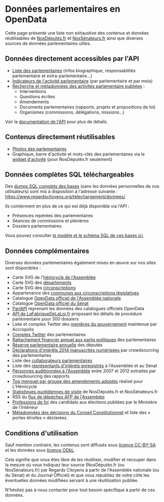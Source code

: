 # Données parlementaires en OpenData

Cette page présente une liste non exhaustive des contenus et données réutilisables de [NosDéputés.fr](https://NosDéputés.fr) et [NosSénateurs.fr](https://NosSénateurs.fr) ainsi que diverses sources de données parlementaires utiles.

## Données directement accessibles par l'API

- [Liste des parlementaires](api.md#liste-des-parlementaires) (infos biographique, responsabilités parlementaire et extra-parlementaire...)
- [Indicateurs de l'activité parlementaire](api.md#données-dactivité-des-parlementaires) (par parlementaire et par mois)
- [Recherche et métadonnées des activités parlementaire publiées](api.md#résultats-du-moteur-de-recherche) :
  + Interventions
  + Questions écrites
  + Amendements
  + Documents parlementaires (rapports, projets et propositions de loi)
  + Organismes (commissions, délégations, missions...)

Voir la [documentation de l'API](api.md) pour plus de détails.

## Contenus directement réutilisables

- [Photos des parlementaires](api.md#détails-de-chaque-parlementaire)
- Graphique, barre d'activité et mots-clés des parlementaires via le [widget d'activité](widget.md) (pour NosDéputés.fr seulement)

## Données complètes SQL téléchargeables

Des [dumps SQL complets des bases](https://www.regardscitoyens.org/telechargement/donnees/) (sans les données personnelles de nos utilisateurs) sont mis à disposition à l'adresse suivante : https://www.regardscitoyens.org/telechargement/donnees/

Ils contiennent en plus de ce qui est déjà disponible via l'API :

- Présences repérées des parlementaires
- Séances de commissions et plénières
- Dossiers parlementaires

Vous pouvez consulter [le modèle et le schéma SQL de ces bases ici](data_model.md).

## Données complémentaires

Diverses données parlementaires également mises en œuvre sur nos sites sont disponibles :

- Carte SVG de l'[hémicycle de l'Assemblée](https://github.com/regardscitoyens/mapHemicycle/blob/gh-pages/img/hemicycle-an.svg)
- Carte SVG des [départements](https://github.com/regardscitoyens/nosdeputes.fr/blob/master/web/france_deptmts.svg)
- Carte SVG des [circonscriptions](https://www.data.gouv.fr/fr/datasets/carte-des-circonscriptions-lgislatives-2012/)
- Appartenance des [communes aux circonscriptions législatives](https://github.com/regardscitoyens/nosdeputes.fr/raw/master/batch/depute/circo_insee_2012.csv)
- Catalogue [OpenData officiel de l'Assemblée nationale](http://data.assemblee-nationale.fr)
- Catalogue [OpenData officiel du Sénat](http://data.senat.fr)
- [ParlAPI](http://parlapi.fr/) reprenant les données des catalogues officiels OpenData
- [API de LaFabriqueDeLaLoi.fr](https://www.lafabriquedelaloi.fr/api/) proposant les détails de procédure parlementaire pour 300 dossiers
- Liste et comptes Twitter des [membres du gouvernement](https://github.com/regardscitoyens/direct-parlement/blob/gh-pages/resources/gouvernement.csv) maintenue par Accropolis
- [Comptes Twitter](https://github.com/regardscitoyens/twitter-parlementaires) des parlementaires
- [Rattachement financier annuel aux partis politiques](https://github.com/regardscitoyens/rattachement-financier-parlementaires) des parlementaires
- [Réserve parlementaire annuelle](https://github.com/regardscitoyens/reserveparlementaire_parser) des députés
- [Déclarations d'intérêts 2014 manuscrites numérisées](https://www.data.gouv.fr/fr/datasets/declarations-d-interets-des-parlementaires-publiees-par-la-haute-autorite-pour-la-transparence/) par crowdsourcing des parlementaires
- Liste des [collaborateurs parlementaires](https://github.com/regardscitoyens/Collaborateurs-Parlement)
- Liste des [représentants d'intérets enregistrés](https://github.com/regardscitoyens/registre-lobbying-AN) à l'Assemblée et au Sénat
- [Personnes auditionnées à l'Assemblée](http://www.nosdonnees.fr/package/influence-auditions-deputes-lobbying) entre 2007 et 2012 extraites par crowdsourcing des rapports
- [Top mensuel par groupe des amendements adoptés](https://github.com/regardscitoyens/top-amendements-adoptes) réalisé pour L'Hémicycle
- [Statistiques quotidiennes de visite](https://github.com/regardscitoyens/stats-analytics) de NosDéputés.fr et NosSénateurs.fr
- RSS du [flux de dépèches AFP de l'Assemblée](https://github.com/regardscitoyens/AFP-AN-RSS)
- [Professions de foi](https://github.com/regardscitoyens/professions-foi-candidats) des candidats aux élections publiées par le Ministère de l'Intérieur
- [Métadonnées des décisions du Conseil Constitutionnel](https://github.com/regardscitoyens/CC-portes-etroites) et liste des « portes étroites » déclarées.

## Conditions d'utilisation

Sauf mention contraire, les contenus sont diffusés sous [licence CC-BY-SA](http://creativecommons.org/licenses/by-nc-sa/3.0/fr/) et les données sous [licence ODbL](http://www.vvlibri.org/fr/licence/odbl/10/fr/legalcode).

Cela signifie que vous êtes libre de les réutiliser, modifier et recouper dans la mesure où vous indiquez leur source (NosDéputés.fr (ou NosSénateurs.fr) par Regards Citoyens à partir de l'Assemblée nationale (ou du Sénat) et du Journal Officiel) et que vous republiez de votre côté les éventuelles données modifiées servant à une réutilisation publiée.

N'hésitez pas à nous contacter pour tout besoin spécifique à partir de ces données.
